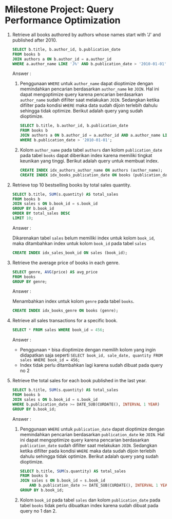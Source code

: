 # Milestone Project: Query Performance Optimization

1. Retrieve all books authored by authors whose names start with 'J' and published after 2010.
    ```sql
    SELECT b.title, b.author_id, b.publication_date
    FROM books b
    JOIN authors a ON b.author_id = a.author_id
    WHERE a.author_name LIKE 'J%' AND b.publication_date > '2010-01-01';
    ```
    Answer :
    
    1. Penggunaan `WHERE` untuk `author_name` dapat dioptimize dengan memindahkan pencarian berdasarkan `author_name` ke `JOIN`. Hal ini dapat mengoptimize query karena pencarian berdasarkan `author_name` sudah difilter saat melakukan `JOIN`. Sedangkan ketika difilter pada kondisi `WHERE` maka data sudah dijoin terlebih dahulu sehingga tidak optimize. Berikut adalah query yang sudah dioptimize.

        ```sql
        SELECT b.title, b.author_id, b.publication_date
        FROM books b
        JOIN authors a ON b.author_id = a.author_id AND a.author_name LIKE 'J%'
        WHERE b.publication_date > '2010-01-01';
        ```

    2.  Kolom `author_name` pada tabel `authors` dan kolom `publication_date` pada tabel `books` dapat diberikan index karena memiliki tingkat keunikan yang tinggi. Berikut adalah query untuk membuat index.

        ```sql
        CREATE INDEX idx_authors_author_name ON authors (author_name);
        CREATE INDEX idx_books_publication_date ON books (publication_date);
        ```

2. Retrieve top 10 bestselling books by total sales quantity.
    ```sql
    SELECT b.title, SUM(s.quantity) AS total_sales
    FROM books b
    JOIN sales s ON b.book_id = s.book_id
    GROUP BY b.book_id
    ORDER BY total_sales DESC
    LIMIT 10;
    ```
    Answer :

    Dikarenakan tabel `sales` belum memiliki index untuk kolom `book_id`, maka ditambahkan index untuk kolom `book_id` pada tabel `sales`
    ```sql
    CREATE INDEX idx_sales_book_id ON sales (book_id);
    ```

3. Retrieve the average price of books in each genre.
    ```sql
    SELECT genre, AVG(price) AS avg_price
    FROM books
    GROUP BY genre;
    ```
    Answer :

    Menambahkan index untuk kolom `genre` pada tabel `books`.
    ```sql
    CREATE INDEX idx_books_genre ON books (genre);
    ```

4. Retrieve all sales transactions for a specific book.
    ```sql
    SELECT * FROM sales WHERE book_id = 456;
    ```
    Answer :

    - Penggunaan `*` bisa dioptimize dengan memilih kolom yang ingin didapatkan saja seperti `SELECT book_id, sale_date, quantity FROM sales WHERE book_id = 456;`
    - Index tidak perlu ditambahkan lagi karena sudah dibuat pada query no 2

5. Retrieve the total sales for each book published in the last year.
    ```sql
    SELECT b.title, SUM(s.quantity) AS total_sales
    FROM books b
    JOIN sales s ON b.book_id = s.book_id
    WHERE b.publication_date >= DATE_SUB(CURDATE(), INTERVAL 1 YEAR)
    GROUP BY b.book_id;
    ```
    Answer :

    1. Penggunaan `WHERE` untuk `publication_date` dapat dioptimize dengan memindahkan pencarian berdasarkan `publication_date` ke `JOIN`. Hal ini dapat mengoptimize query karena pencarian berdasarkan `publication_date` sudah difilter saat melakukan `JOIN`. Sedangkan ketika difilter pada kondisi `WHERE` maka data sudah dijoin terlebih dahulu sehingga tidak optimize. Berikut adalah query yang sudah dioptimize.

        ```sql
        SELECT b.title, SUM(s.quantity) AS total_sales
        FROM books b
        JOIN sales s ON b.book_id = s.book_id 
            AND b.publication_date >= DATE_SUB(CURDATE(), INTERVAL 1 YEAR)
        GROUP BY b.book_id;
        ```

    2.  Kolom `book_id` pada tabel `sales` dan kolom `publication_date` pada tabel `books` tidak perlu dibuatkan index karena sudah dibuat pada query no 1 dan 2.
